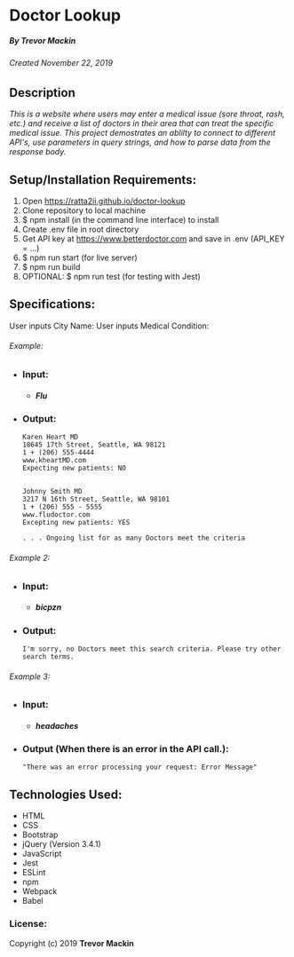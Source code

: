 # Doctor Lookup
##### By Trevor Mackin
###### Created November 22, 2019

## Description

_This is a website where users may enter a medical issue (sore throat, rash, etc.)  and receive a list of doctors in their area that can treat the specific medical issue. This project demostrates an ablilty to connect to different API's, use parameters in query strings, and how to parse data from the response body._

## Setup/Installation Requirements:

1. Open https://ratta2ii.github.io/doctor-lookup
2. Clone repository to local machine
3. $ npm install  (in the command line interface) to install
4. Create .env file in root directory
5. Get API key at https://www.betterdoctor.com and save in .env (API_KEY = ...)
6. $ npm run start (for live server)
7. $ npm run build
8. OPTIONAL:  $ npm run test (for testing with Jest)


## Specifications:

User inputs City Name:
User inputs Medical Condition:
###### Example:

* ### Input:  
    * ##### Flu
* ### Output:


      Karen Heart MD
      18645 17th Street, Seattle, WA 98121
      1 + (206) 555-4444
      www.kheartMD.com
      Expecting new patients: NO


      Johnny Smith MD
      3217 N 16th Street, Seattle, WA 98101
      1 + (206) 555 - 5555
      www.fludoctor.com
      Excepting new patients: YES

      . . . Ongoing list for as many Doctors meet the criteria


 ###### Example 2:   
* ### Input:  
    * ##### bicpzn
* ### Output:


      I'm sorry, no Doctors meet this search criteria. Please try other search terms.


 ###### Example 3:

* ### Input:  
    * ##### headaches
* ### Output (When there is an error in the API call.):


      "There was an error processing your request: Error Message"

## Technologies Used:

* HTML
* CSS
* Bootstrap
* jQuery (Version 3.4.1)
* JavaScript
* Jest
* ESLint
* npm
* Webpack
* Babel

### License:

Copyright (c) 2019 **Trevor Mackin**
